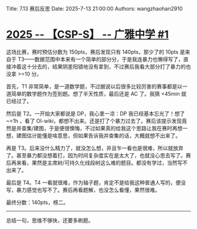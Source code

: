 Title: 7.13 赛后反思
Date: 2025-7-13 21:00:00
Authors: wangzhaohan2910

# [2025  --  【CSP-S】  --  广雅中学 #1](https://mna.wang/contest/3000)

这场比赛，赛时预估分数为 150pts，赛后发现只有 140pts，那少了的 10pts 是来自于 T3——数据范围中本来有一个简单的部分分，于是我连暴力也懒得写了，直接冲着这十分去的，结果阴差阳错地没有拿到，不过赛后我看大部分打了暴力的也没拿 >=10 分。

首先，T1 非常简单，是一道数学题，不过据说以后很多比较厉害的赛事都是以一道简单的数学题作为签到题。想了半天性质，最后还是 AC 了。我猜 <45min 就已经过了。

然后是 T2。一开始大家都说是 DP，我心里一凉：DP 我已经基本忘光了！想了 ~=1h ，看了 OI-wiki，都想不出来。还是打了个暴力过去了。赛后该提示发现竟然是并查集/建图，于是便很懊悔，不过如果真的给我这个思路让我在赛时再想一想，建图估计能懂是啥意思，但如果告诉我并查集的话，大概就想不出来了。

再是 T3。后来没什么精力了，就没怎么想，并且乍一看也是很难，所以就放弃了。甚至暴力都没想着打，因为时间复杂度实在是太大了，也就没心思去写了。赛后再来看，果然是主席树/可持久化线段树这么难的题目。都没有学过，当然写不出来了。

最后是 T4。T4 一看就很难，作为轴子题，肯定不是给我这种普通人写的，便没写，暴力感觉也写不了。赛后再看题解，也没怎么看懂，果然很难。

最终分数：140pts，榜二。

---

总结一句，思维不够快，还要多刷题。